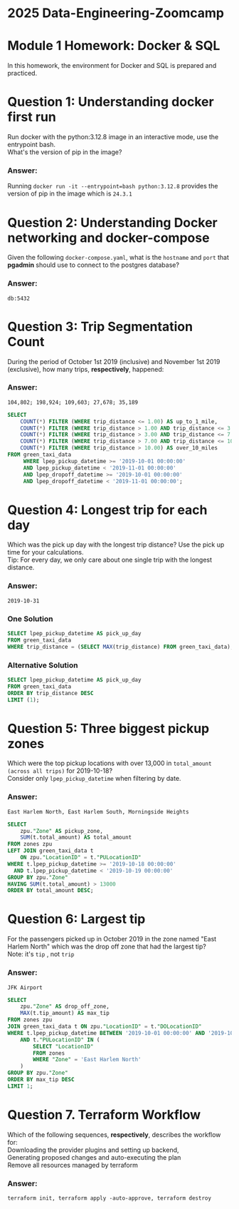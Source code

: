 # 2025 Data-Engineering-Zoomcamp
# Module 1 Homework: Docker & SQL
In this homework, the environment for Docker and SQL is prepared and practiced.

# Question 1: Understanding docker first run
Run docker with the python:3.12.8 image in an interactive mode, use the entrypoint bash.  
What's the version of pip in the image?  
### Answer:  
Running ```docker run -it --entrypoint=bash python:3.12.8``` provides the version of pip in the image which is ```24.3.1```

# Question 2: Understanding Docker networking and docker-compose
Given the following ```docker-compose.yaml```, what is the ```hostname``` and ```port``` that **pgadmin** should use to connect to the postgres database? 
### Answer:
```db:5432```


# Question 3: Trip Segmentation Count
During the period of October 1st 2019 (inclusive) and November 1st 2019 (exclusive), how many trips, **respectively**, happened:  
### Answer:
```104,802; 198,924; 109,603; 27,678; 35,189```
  
```sql
SELECT   
	COUNT(*) FILTER (WHERE trip_distance <= 1.00) AS up_to_1_mile,
    COUNT(*) FILTER (WHERE trip_distance > 1.00 AND trip_distance <= 3.00) AS between_1_and_3_miles,
    COUNT(*) FILTER (WHERE trip_distance > 3.00 AND trip_distance <= 7.00) AS between_3_and_7_miles,
    COUNT(*) FILTER (WHERE trip_distance > 7.00 AND trip_distance <= 10.00) AS between_7_and_10_miles,
    COUNT(*) FILTER (WHERE trip_distance > 10.00) AS over_10_miles
FROM green_taxi_data
	 WHERE lpep_pickup_datetime >= '2019-10-01 00:00:00'
	 AND lpep_pickup_datetime < '2019-11-01 00:00:00'
	 AND lpep_dropoff_datetime >= '2019-10-01 00:00:00'
	 AND lpep_dropoff_datetime < '2019-11-01 00:00:00';
```
# Question 4: Longest trip for each day

Which was the pick up day with the longest trip distance? Use the pick up time for your calculations.  
Tip: For every day, we only care about one single trip with the longest distance.
### Answer:
```2019-10-31```
### One Solution
```sql
SELECT lpep_pickup_datetime AS pick_up_day
FROM green_taxi_data
WHERE trip_distance = (SELECT MAX(trip_distance) FROM green_taxi_data);
```
### Alternative Solution
```sql
SELECT lpep_pickup_datetime AS pick_up_day
FROM green_taxi_data
ORDER BY trip_distance DESC
LIMIT (1);
```
# Question 5: Three biggest pickup zones

Which were the top pickup locations with over 13,000 in ```total_amount (across all trips)``` for 2019-10-18?  
Consider only ```lpep_pickup_datetime``` when filtering by date.
### Answer:
```East Harlem North, East Harlem South, Morningside Heights```
```sql
SELECT 
    zpu."Zone" AS pickup_zone,
    SUM(t.total_amount) AS total_amount
FROM zones zpu
LEFT JOIN green_taxi_data t
    ON zpu."LocationID" = t."PULocationID"
WHERE t.lpep_pickup_datetime >= '2019-10-18 00:00:00'
  AND t.lpep_pickup_datetime < '2019-10-19 00:00:00'
GROUP BY zpu."Zone"
HAVING SUM(t.total_amount) > 13000
ORDER BY total_amount DESC;
```

# Question 6: Largest tip
For the passengers picked up in October 2019 in the zone named "East Harlem North" which was the drop off zone that had the largest tip?  
Note: it's ```tip``` , not ```trip```
### Answer:
```JFK Airport```
```sql
SELECT
    zpu."Zone" AS drop_off_zone,
    MAX(t.tip_amount) AS max_tip
FROM zones zpu
JOIN green_taxi_data t ON zpu."LocationID" = t."DOLocationID"
WHERE t.lpep_pickup_datetime BETWEEN '2019-10-01 00:00:00' AND '2019-10-31 23:59:59'
    AND t."PULocationID" IN (
        SELECT "LocationID"
        FROM zones
        WHERE "Zone" = 'East Harlem North'
    )
GROUP BY zpu."Zone"
ORDER BY max_tip DESC
LIMIT 1;
```
# Question 7. Terraform Workflow

Which of the following sequences, **respectively**, describes the workflow for:  
Downloading the provider plugins and setting up backend,  
Generating proposed changes and auto-executing the plan  
Remove all resources managed by terraform
### Answer:
```terraform init, terraform apply -auto-approve, terraform destroy```